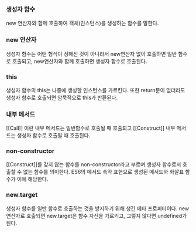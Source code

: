 ### 생성자 함수
new 연산자와 함께 호출하여 객체(인스턴스)를 생성하는 함수를 말한다.

### new 연산자
생성자 함수는 어떤 형식이 정해진 것이 아니라서 new연산자 없이 호출하면 일반 함수로 호출되고, new연산자와 함께 호출하면 생성자 함수로 호출된다.

### this
생성자 함수의 this는 나중에 생성할 인스턴스를 가르킨다. 또한 return문이 없더라도 생성자 함수로 호출되면 암묵적으로 this가 반환된다.

### 내부 메서드
[[Call]] 이란 내부 메서드는 일반함수로 호출될 때 호출되고 [[Construct]] 내부 메서드는 생성자 함수로 호출될 때 호출된다. 

### non-constructor
[[Construct]]를 갖지 않는 함수를 non-constructor라고 부르며 생성자 함수로서 호출할 수 없는 함수를 의미한다. ES6의 메서드 축약 표현으로 생성된 메서드와 화살표 함수가 이에 해당한다.

### new.target
생성자 함수를 일반 함수로 호출하는 것을 방지하기 위해 생긴 메타 프로퍼티이다. new 연산자로 호출되면 new.target은 함수 자신을 가르키고, 그렇지 않다면 undefined가 된다.

